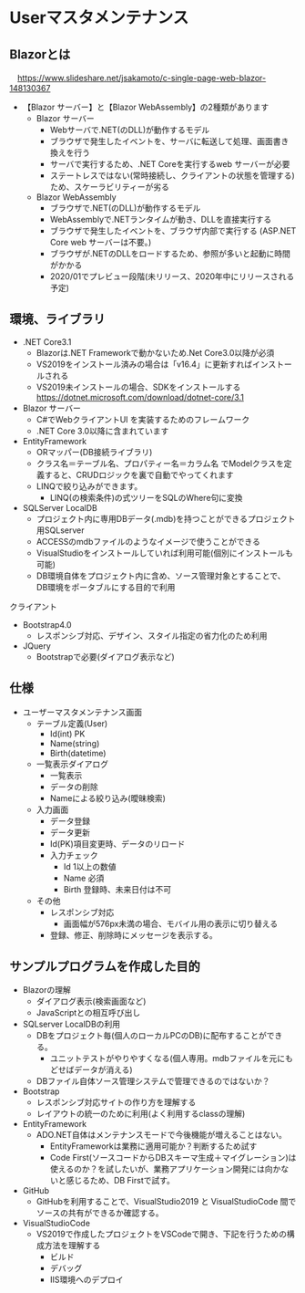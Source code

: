 # Userマスタメンテナンス

## Blazorとは
　https://www.slideshare.net/jsakamoto/c-single-page-web-blazor-148130367

- 【Blazor サーバー】と【Blazor WebAssembly】の2種類があります
  - Blazor サーバー
    - Webサーバで.NET(のDLL)が動作するモデル
    - ブラウザで発生したイベントを、サーバに転送して処理、画面書き換えを行う
    - サーバで実行するため、.NET Coreを実行するweb サーバーが必要
    - ステートレスではない(常時接続し、クライアントの状態を管理する)ため、スケーラビリティーが劣る
  - Blazor WebAssembly
    - ブラウザで.NET(のDLL)が動作するモデル
    - WebAssemblyで.NETランタイムが動き、DLLを直接実行する
    - ブラウザで発生したイベントを、ブラウザ内部で実行する
    (ASP.NET Core web サーバーは不要。)
    - ブラウザが.NETのDLLをロードするため、参照が多いと起動に時間がかかる
    - 2020/01でプレビュー段階(未リリース、2020年中にリリースされる予定)

## 環境、ライブラリ
- .NET Core3.1
  - Blazorは.NET Frameworkで動かないため.Net Core3.0以降が必須
  - VS2019をインストール済みの場合は「v16.4」に更新すればインストールされる
  - VS2019未インストールの場合、SDKをインストールする https://dotnet.microsoft.com/download/dotnet-core/3.1
- Blazor サーバー
  - C#でWebクライアントUI を実装するためのフレームワーク
  - .NET Core 3.0以降に含まれています
- EntityFramework
  - ORマッパー(DB接続ライブラリ)
  - クラス名＝テーブル名、プロパティー名＝カラム名 でModelクラスを定義すると、CRUDロジックを裏で自動でやってくれます
  - LINQで絞り込みができます。
    - LINQ(の検索条件)の式ツリーをSQLのWhere句に変換
- SQLServer LocalDB
  - プロジェクト内に専用DBデータ(.mdb)を持つことができるプロジェクト用SQLserver
  - ACCESSのmdbファイルのようなイメージで使うことができる
  - VisualStudioをインストールしていれば利用可能(個別にインストールも可能)
  - DB環境自体をプロジェクト内に含め、ソース管理対象とすることで、DB環境をポータブルにする目的で利用

クライアント
- Bootstrap4.0
  - レスポンシブ対応、デザイン、スタイル指定の省力化のため利用
- JQuery
  - Bootstrapで必要(ダイアログ表示など)



## 仕様
- ユーザーマスタメンテナンス画面
  - テーブル定義(User)
    - Id(int) PK
    - Name(string)
    - Birth(datetime)
  - 一覧表示ダイアログ
    - 一覧表示
    - データの削除
    - Nameによる絞り込み(曖昧検索)
  - 入力画面
    - データ登録
    - データ更新
    - Id(PK)項目変更時、データのリロード
    - 入力チェック
      - Id 1以上の数値
      - Name 必須
      - Birth 登録時、未来日付は不可
  - その他
    - レスポンシブ対応
      - 画面幅が576px未満の場合、モバイル用の表示に切り替える
    - 登録、修正、削除時にメッセージを表示する。

## サンプルプログラムを作成した目的
- Blazorの理解
  - ダイアログ表示(検索画面など)
  - JavaScriptとの相互呼び出し
- SQLserver LocalDBの利用
  - DBをプロジェクト毎(個人のローカルPCのDB)に配布することができる。
    - ユニットテストがやりやすくなる(個人専用。mdbファイルを元にもどせばデータが消える)
  - DBファイル自体ソース管理システムで管理できるのではないか？
- Bootstrap
  - レスポンシブ対応サイトの作り方を理解する
  - レイアウトの統一のために利用(よく利用するclassの理解)
- EntityFramework
  - ADO.NET自体はメンテナンスモードで今後機能が増えることはない。
    - EntityFrameworkは業務に適用可能か？判断するため試す
    - Code First(ソースコードからDBスキーマ生成＋マイグレーション)は使えるのか？を試したいが、業務アプリケーション開発には向かないと感じるため、DB Firstで試す。
- GitHub
  - GitHubを利用することで、VisualStudio2019 と VisualStudioCode 間でソースの共有ができるか確認する。
- VisualStudioCode
  - VS2019で作成したプロジェクトをVSCodeで開き、下記を行うための構成方法を理解する
    - ビルド
    - デバッグ
    - IIS環境へのデプロイ
